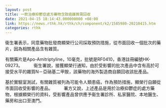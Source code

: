 ```yaml
---
layout: post
title: 一款治療抑鬱症處方藥物含致癌雜質需回收
date: 2021-04-15 18:14:43.000000000 +08:00
link: https://news.rthk.hk/rthk/ch/component/k2/1585980-20210415.htm
categories: rthk
---
```


衞生署表示，同意藥物批發商顯榮行公司採取預防措施，從市面回收一個批次的藥片，因為相關產品含有雜質。

有關藥片是Apo-Amitriptyline，10毫克，批號是RF0410，香港註冊編號HK-09273。
　　 
衞生署說，接獲顯榮行通知，由於受影響的批次產品中含有高於可接受水平的雜質N－亞硝基二甲胺，該藥物的海外製造商自願回收該批產品。

基於實驗室測試，有關雜質被列為可能令人類患癌，作為預防措施，顯榮行自願從市面回收受影響的產品。
　　 
署方又說，上述產品是用於治療抑鬱症的處方藥物，根據顯榮行的資料，受影響產品曾供應予衞生署診所、私家醫院、本地醫生、藥房和出口至澳門。
